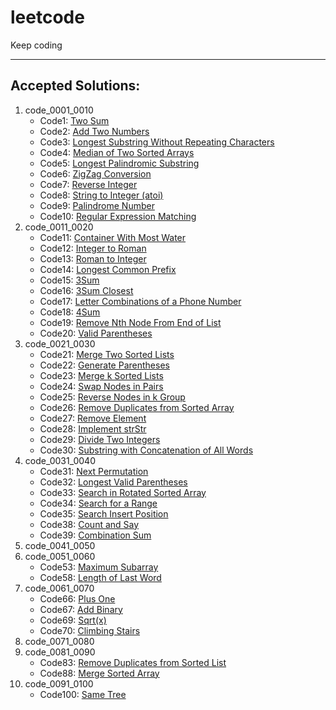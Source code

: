 # leetcode
Keep coding
___________________________
## Accepted Solutions: 

1.  code_0001_0010
    * Code1: [Two Sum](code_0001_0010/Code_0001_Two_Sum.java)
    * Code2: [Add Two Numbers](code_0001_0010/Code_0002_Add_Two_Numbers.java)
    * Code3: [Longest Substring Without Repeating Characters](code_0001_0010/Code_0003_Longest_Substring_Without_Repeating_Characters.java)
    * Code4: [Median of Two Sorted Arrays](code_0001_0010/Code_0004_Median_of_Two_Sorted_Arrays.java)
    * Code5: [Longest Palindromic Substring](code_0001_0010/Code_0005_Longest_Palindromic_Substring.java)
    * Code6: [ZigZag Conversion](code_0001_0010/Code_0006_ZigZag_Conversion.java)
    * Code7: [Reverse Integer](code_0001_0010/Code_0007_Reverse_Integer.java)
    * Code8: [String to Integer (atoi)](code_0001_0010/Code_0008_String_to_Integer.java)
    * Code9: [Palindrome Number](code_0001_0010/Code_0009_Palindrome_Number.java)
    * Code10: [Regular Expression Matching](code_0001_0010/Code_0010_Regular_Expression_Matching.java)
2.  code_0011_0020
    * Code11: [Container With Most Water](code_0011_0020/Code_0011_Container_With_Most_Water.java)
    * Code12: [Integer to Roman](code_0011_0020/Code_0012_Integer_to_Roman.java)
    * Code13: [Roman to Integer](code_0011_0020/Code_0013_Roman_to_Integer.java)
    * Code14: [Longest Common Prefix](code_0011_0020/Code_0014_Longest_Common_Prefix.java)
    * Code15: [3Sum](code_0011_0020/Code_0015_3Sum.java)
    * Code16: [3Sum Closest](code_0011_0020/Code_0016_3Sum_Closest.java)
    * Code17: [Letter Combinations of a Phone Number](code_0011_0020/Code_0017_Letter_Combinations_of_a_Phone_Number.java)
    * Code18: [4Sum](code_0011_0020/Code_0018_4Sum.java)
    * Code19: [Remove Nth Node From End of List](code_0011_0020/Code_0019_Remove_Nth_Node_From_End_of_List.java)
    * Code20: [Valid Parentheses](code_0011_0020/Code_0020_Valid_Parentheses.java)
3.  code_0021_0030
    * Code21: [Merge Two Sorted Lists](code_0021_0030/Code_0021_Merge_Two_Sorted_Lists.java)
    * Code22: [Generate Parentheses](code_0021_0030/Code_22_Generate_Parentheses.java)
    * Code23: [Merge k Sorted Lists](code_0021_0030/Code_0023_Merge_k_Sorted_Lists.java)
    * Code24: [Swap Nodes in Pairs](code_0021_0030/Code_0024_Swap_Nodes_in_Pairs.java)
    * Code25: [Reverse Nodes in k Group](code_0021_0030/Code_0025_Reverse_Nodes_in_k_Group.java)
    * Code26: [Remove Duplicates from Sorted Array](code_0021_0030/Code_0026_Remove_Duplicates_from_Sorted_Array.java)
    * Code27: [Remove Element](code_0021_0030/Code_0027_Remove_Element.java)
    * Code28: [Implement strStr](code_0021_0030/Code_0028_Implement_strStr.java)
    * Code29: [Divide Two Integers](code_0021_0030/Code_0029_Divide_Two_Integers.java)
    * Code30: [Substring with Concatenation of All Words](code_0021_0030/Code_0030_Substring_with_Concatenation_of_All_Words.java)
4.  code_0031_0040
    * Code31: [Next Permutation](code_0031_0040/Code_0031_Next_Permutation.java)
    * Code32: [Longest Valid Parentheses](code_0031_0040/Code_0032_Longest_Valid_Parentheses.java)
    * Code33: [Search in Rotated Sorted Array](code_0031_0040/Code_0033_Search_in_Rotated_Sorted_Array.java)
    * Code34: [Search for a Range](code_0031_0040/Code_0034_Search_for_a_Range.java)
    * Code35: [Search Insert Position](code_0031_0040/Code_0035_Search_Insert_Position.java)
    * Code38: [Count and Say](code_0031_0040/Code_0038_Count_and_Say.java)
    * Code39: [Combination Sum](code_0031_0040/Code_0039_Combination_Sum.java)
5.  code_0041_0050
6.  code_0051_0060
    * Code53: [Maximum Subarray](code_0051_0060/Code_0053_Maximum_Subarray.java)
    * Code58: [Length of Last Word](code_0051_0060/Code_0058_Length_of_Last_Word.java)
7.  code_0061_0070
    * Code66: [Plus One](code_0061_0070/Code_0066_Plus_One.java)
    * Code67: [Add Binary](code_0061_0070/Code_0067_Add_Binary.java)
    * Code69: [Sqrt(x)](code_0061_0070/Code_0069_Sqrt.java)
    * Code70: [Climbing Stairs](code_0061_0070/Code_0070_Climbing_Stairs.java)
8.  code_0071_0080
9.  code_0081_0090
    * Code83: [Remove Duplicates from Sorted List](code_0081_0090/Code_0083_Remove_Duplicates_from_Sorted_List.java)
    * Code88: [Merge Sorted Array](code_0081_0090/Code_0088_Merge_Sorted_Array.java)
10. code_0091_0100
    * Code100: [Same Tree](code_0091_0100/Code_0100_Same_Tree.java)
